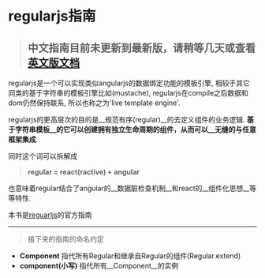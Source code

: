 # regularjs指南

> ## 中文指南目前未更新到最新版，请稍等几天或查看[英文版文档](http://leeluolee.gitbooks.io/regular-guide/en/index.html)

regularjs是一个可以实现类似angularjs的数据绑定功能的模板引擎, 相较于其它同类的基于字符串的模板引擎比如(mustache), regularjs在compile之后数据和dom仍然保持联系, 所以也称之为'live template engine'.

regularjs的更高层次的目的是__规范有序(regular)__的去定义组件的业务逻辑. __基于字符串模板__的它可以创建拥有独立生命周期的组件，从而可以__无缝的与任意框架集成__.

同时这个词可以拆解成

> __regular = react(ractive) + angular__

也意味着regular结合了angular的__数据脏检查机制__和react的__组件化思想__等等特性.


本书是[reguarljs](https://github.com/regularjs/regular)的官方指南


-----------

>接下来的指南的命名约定
* __Component__  指代所有Regular和继承自Regular的组件(Regular.extend)
* __component(小写)__  指代所有__Component__的实例








